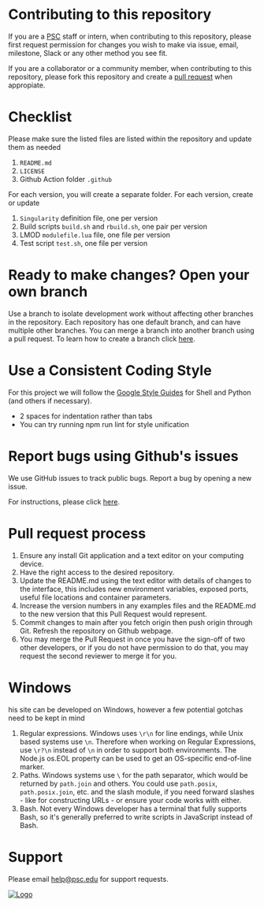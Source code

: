 # Contributing to this repository 
If you are a [PSC](https://www.psc.edu/staff-directory/) staff or intern, when contributing to this repository, please first request permission for changes you wish to make via issue, email, milestone, Slack or any other method you see fit.

If you are a collaborator or a community member, when contributing to this repository, please fork this repository and create a [pull request](https://docs.github.com/en/github/collaborating-with-pull-requests/proposing-changes-to-your-work-with-pull-requests/about-pull-requests) when appropiate. 

# Checklist 
Please make sure the listed files are listed within the repository and update them as needed

1. `README.md`
2. `LICENSE`
3. Github Action folder `.github`

For each version, you will create a separate folder. For each version, create or update

1. `Singularity` definition file, one per version
2. Build scripts `build.sh` and `rbuild.sh`, one pair per version
3. LMOD `modulefile.lua` file, one file per version
4. Test script `test.sh`, one file per version

# Ready to make changes? Open your own branch 
Use a branch to isolate development work without affecting other branches in the repository. Each repository has one default branch, and can have multiple other branches. You can merge a branch into another branch using a pull request.
To learn how to create a branch click [here](https://docs.github.com/en/desktop/contributing-and-collaborating-using-github-desktop/making-changes-in-a-branch/managing-branches ).

# Use a Consistent Coding Style 
For this project we will follow the [Google Style Guides](https://google.github.io/styleguide/) for Shell and Python (and others if necessary).

* 2 spaces for indentation rather than tabs
* You can try running npm run lint for style unification

# Report bugs using Github's issues
We use GitHub issues to track public bugs. Report a bug by opening a new issue.

For instructions, please click [here](https://docs.github.com/en/issues/tracking-your-work-with-issues/creating-issues/creating-an-issue).

# Pull request process 
1. Ensure any install Git application and a text editor on your computing device. 
2. Have the right access to the desired repository.
3. Update the README.md using the text editor with details of changes to the interface, this includes new environment variables, exposed ports, useful file locations and container parameters.
4. Increase the version numbers in any examples files and the README.md to the new version that this Pull Request would represent.
5. Commit changes to main after you fetch origin then push origin through Git. Refresh the repository on Github webpage. 
6. You may merge the Pull Request in once you have the sign-off of two other developers, or if you do not have permission to do that, you may request the second reviewer to merge it for you.

# Windows
his site can be developed on Windows, however a few potential gotchas need to be kept in mind
1. Regular expressions. Windows uses `\r\n` for line endings, while Unix based systems use `\n`. Therefore when working on Regular Expressions, use `\r?\n` instead of `\n` in order to support both environments. The Node.js os.EOL property can be used to get an OS-specific end-of-line marker.
2. Paths. Windows systems use `\` for the path separator, which would be returned by `path.join` and others. You could use `path.posix`, `path.posix.join`, etc. and the slash module, if you need forward slashes - like for constructing URLs - or ensure your code works with either.
3. Bash. Not every Windows developer has a terminal that fully supports Bash, so it's generally preferred to write scripts in JavaScript instead of Bash.

# Support
Please email [help@psc.edu](help@psc.edu) for support requests. 

[![Logo](https://developer.nvidia.com/sites/default/files/logos/psc_logo.png)](https://github.com/orgs/pscedu)

